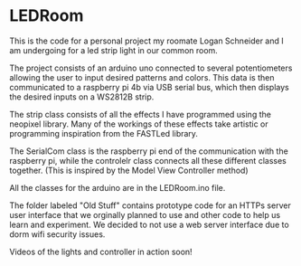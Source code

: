 # LEDRoom
This is the code for a personal project my roomate Logan Schneider and I am undergoing for a led strip light in our common room.

The project consists of an arduino uno connected to several potentiometers allowing the user to input desired patterns and colors. This data is then communicated to a raspberry pi 4b via USB serial bus, which then displays the desired inputs on a WS2812B strip.

The strip class consists of all the effects I have programmed using the neopixel library. Many of the workings of these effects take artistic or programming inspiration from the FASTLed library. 

The SerialCom class is the raspberry pi end of the communication with the raspberry pi, while the controlelr class connects all these different classes together. (This is inspired by the Model View Controller method)

All the classes for the arduino are in the LEDRoom.ino file. 

The folder labeled "Old Stuff" contains prototype code for an HTTPs server user interface that we orginally planned to use and other code to help us learn and experiment. We decided to not use a web server interface due to dorm wifi security issues. 

Videos of the lights and controller in action soon!
